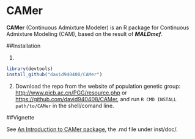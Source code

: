 # CAMer

**CAMer** (Continuous Admixture Modeler) is an R package for Continuous Admixture Modeling (CAM), based on the result of ***MALDmef***.

##Installation

1.
```r
library(devtools)
install_github("david940408/CAMer")
```

2. Download the repo from the website of population genetic group: http://www.picb.ac.cn/PGG/resource.php or https://github.com/david940408/CAMer, and run `R CMD INSTALL path/to/CAMer` in the shell/comand line.

##Vignette

See [An Introduction to CAMer package](https://github.com/david940408/CAMer/blob/master/inst/doc/intro.md), the .md file under inst/doc/.